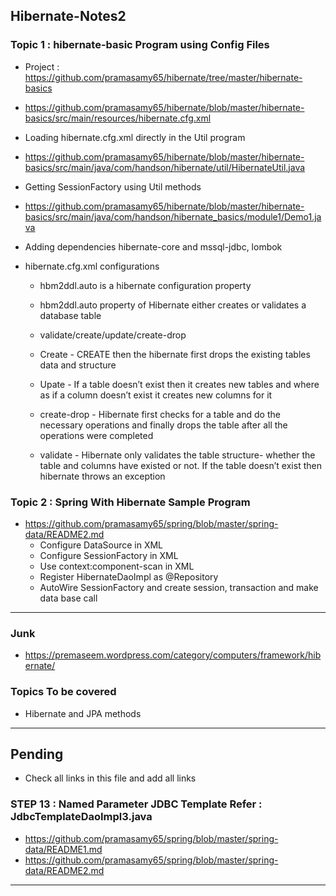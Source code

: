 ## Hibernate-Notes2


### Topic 1 : hibernate-basic Program using Config Files
 
 * Project : https://github.com/pramasamy65/hibernate/tree/master/hibernate-basics
 
 * https://github.com/pramasamy65/hibernate/blob/master/hibernate-basics/src/main/resources/hibernate.cfg.xml
 * Loading hibernate.cfg.xml directly in the Util program
 * https://github.com/pramasamy65/hibernate/blob/master/hibernate-basics/src/main/java/com/handson/hibernate/util/HibernateUtil.java
 * Getting SessionFactory using Util methods
 * https://github.com/pramasamy65/hibernate/blob/master/hibernate-basics/src/main/java/com/handson/hibernate_basics/module1/Demo1.java
 * Adding dependencies hibernate-core and mssql-jdbc, lombok
 * hibernate.cfg.xml configurations
	* <session-factory> hbm2ddl.auto is a hibernate configuration property
	* hbm2ddl.auto property of Hibernate either creates or validates a database table
	* <property name="hbm2ddl.auto">validate/create/update/create-drop</property>
   
	* Create - CREATE then the hibernate first drops the existing tables data and structure
	* Upate - If a table doesn’t exist then it creates new tables and where as if a column doesn’t exist it creates new columns for it
	* create-drop - Hibernate first checks for a table and do the necessary operations and finally drops the table after all the operations were completed
	* validate - Hibernate only validates the table structure- whether the table and columns have existed or not. If the table doesn’t exist then hibernate throws an exception
   
 ### Topic 2 : Spring With Hibernate Sample Program
 * https://github.com/pramasamy65/spring/blob/master/spring-data/README2.md
 	* Configure DataSource in XML
 	* Configure SessionFactory in XML
 	* Use context:component-scan in XML
 	* Register HibernateDaoImpl as @Repository
 	* AutoWire SessionFactory and create session, transaction and make data base call



---
### Junk
* https://premaseem.wordpress.com/category/computers/framework/hibernate/

### Topics To be covered
* Hibernate and JPA methods
---
## Pending 
* Check all links in this file and add all links
### STEP 13 : Named Parameter JDBC Template **Refer : JdbcTemplateDaoImpl3.java**
 * https://github.com/pramasamy65/spring/blob/master/spring-data/README1.md
 * https://github.com/pramasamy65/spring/blob/master/spring-data/README2.md
---